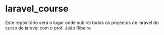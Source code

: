 # laravel_course
Este repósitório será o lugar onde subirei todos os projectos de laravel do curso de laravel com o prof. João Ribeiro
